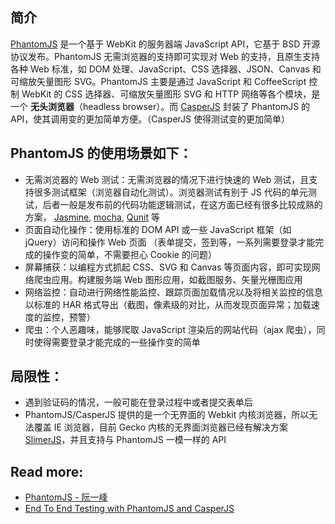 ## 简介

[PhantomJS](http://phantomjs.org/) 是一个基于 WebKit 的服务器端 JavaScript API，它基于 BSD 开源协议发布。PhantomJS 无需浏览器的支持即可实现对 Web 的支持，且原生支持各种 Web 标准，如 DOM 处理、JavaScript、CSS 选择器、JSON、Canvas 和可缩放矢量图形 SVG。PhantomJS 主要是通过 JavaScript 和 CoffeeScript 控制 WebKit 的 CSS 选择器、可缩放矢量图形 SVG 和 HTTP 网络等各个模块，是一个 **无头浏览器**（headless browser）。而 [CasperJS](http://casperjs.org/) 封装了 PhantomJS 的 API，使其调用变的更加简单方便。（CasperJS 使得测试变的更加简单）


## PhantomJS 的使用场景如下：

- 无需浏览器的 Web 测试：无需浏览器的情况下进行快速的 Web 测试，且支持很多测试框架（浏览器自动化测试）。浏览器测试有别于 JS 代码的单元测试，后者一般是发布前的代码功能逻辑测试，在这方面已经有很多比较成熟的方案， [Jasmine](http://jasmine.github.io/2.3/introduction.html),  [mocha](https://github.com/mochajs/mocha),  [Qunit](http://qunitjs.com/) 等
- 页面自动化操作：使用标准的 DOM API 或一些 JavaScript 框架（如 jQuery）访问和操作 Web 页面 （表单提交，签到等，一系列需要登录才能完成的操作变的简单，不需要担心 Cookie 的问题）
- 屏幕捕获：以编程方式抓起 CSS、SVG 和 Canvas 等页面内容，即可实现网络爬虫应用。构建服务端 Web 图形应用，如截图服务、矢量光栅图应用 
- 网络监控：自动进行网络性能监控、跟踪页面加载情况以及将相关监控的信息以标准的 HAR 格式导出（截图，像素级的对比，从而发现页面异常；加载速度的监控，预警）
- 爬虫：个人恶趣味，能够爬取 JavaScript 渲染后的网站代码（ajax 爬虫），同时使得需要登录才能完成的一些操作变的简单


## 局限性：

- 遇到验证码的情况，一般可能在登录过程中或者提交表单后
- PhantomJS/CasperJS 提供的是一个无界面的 Webkit 内核浏览器，所以无法覆盖 IE 浏览器，目前 Gecko 内核的无界面浏览器已经有解决方案 [SlimerJS](http://slimerjs.org/)，并且支持与 PhantomJS 一模一样的 API


## Read more:

- [PhantomJS - 阮一峰](http://javascript.ruanyifeng.com/tool/phantomjs.html)
- [End To End Testing with PhantomJS and CasperJS](http://thejsguy.com/2015/02/28/end-to-end-testing-with-phantomsjs-and-casperjs.htm)